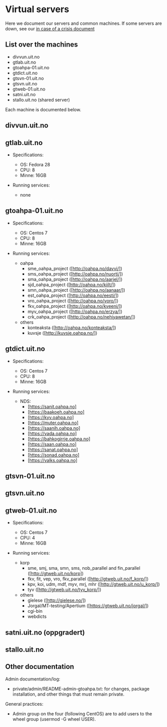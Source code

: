 # Virtual servers

Here we document our servers and common machines. If some servers are down, see our [in case of a crisis document](DontPanic.html)

## List over the machines

- divvun.uit.no
- gtlab.uit.no
- gtoahpa-01.uit.no
- gtdict.uit.no
- gtsvn-01.uit.no
- gtsvn.uit.no
- gtweb-01.uit.no
- satni.uit.no
- stallo.uit.no (shared server)

Each machine is documented below.

## divvun.uit.no

## gtlab.uit.no

- Specifications:

  - OS: Fedora 28
  - CPU: 8
  - Minne: 16GB

- Running services:
  - none

## gtoahpa-01.uit.no

- Specifications:

  - OS: Centos 7
  - CPU: 8
  - Minne: 16GB

- Running services:
  - oahpa
    - sme_oahpa_project ([http://oahpa.no/davvi/])
    - sms_oahpa_project ([http://oahpa.no/nuorti/])
    - sma_oahpa_project ([http://oahpa.no/aarjel/])
    - sjd_oahpa_project ([http://oahpa.no/kiilt/])
    - smn_oahpa_project ([http://oahpa.no/aanaar/])
    - est_oahpa_project ([http://oahpa.no/eesti/])
    - vro_oahpa_project ([http://oahpa.no/voro/])
    - fkv_oahpa_project ([http://oahpa.no/kveeni/])
    - myv_oahpa_project ([http://oahpa.no/erzya/])
    - crk_oahpa_project ([http://oahpa.no/nehiyawetan/])
  - others
    - konteaksta ([http://oahpa.no/konteaksta/])
    - kuvsje ([http://kuvsje.oahpa.no/])

## gtdict.uit.no

- Specifications:

  - OS: Centos 7
  - CPU: 8
  - Minne: 16GB

- Running services:
  - NDS:
    - [https://sanit.oahpa.no]
    - [https://baakoeh.oahpa.no]
    - [https://kyv.oahpa.no]
    - [https://muter.oahpa.no]
    - [https://saanih.oahpa.no]
    - [https://vada.oahpa.no]
    - [https://bahkogirrje.oahpa.no]
    - [https://saan.oahpa.no]
    - [https://sanat.oahpa.no]
    - [https://sonad.oahpa.no]
    - [https://valks.oahpa.no]

## gtsvn-01.uit.no

## gtsvn.uit.no

## gtweb-01.uit.no

- Specifications:

  - OS: Centos 7
  - CPU: 4
  - Minne: 16GB

- Running services:
  - korp
    - sme, smj, sma, smn, sms, nob_parallel and fin_parallel ([http://gtweb.uit.no/korp])
    - fkv, fit, vep, vro, fkv_parallel ([http://gtweb.uit.no/f_korp/])
    - kpv, koi, udm, mdf, myv, mrj, mhr ([http://gtweb.uit.no/u_korp/])
    - tyv ([http://gtweb.uit.no/tyv_korp/])
  - others
    - gïelese ([http://gielese.no/])
    - Jorgal/MT-testing/Apertium ([https://gtweb.uit.no/jorgal/])
    - cgi-bin
    - webdicts

## satni.uit.no (oppgradert)

## stallo.uit.no

## Other documentation

Admin documentation/log:

- private/admin/README-admin-gtoahpa.txt: for changes, package installation, and other things that must remain private.

General practices:

- Admin group on the four (following CentOS) are to add users to the wheel group (usermod -G wheel USER).
